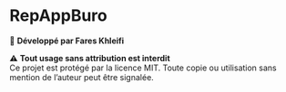 # RepAppBuro  
📌 **Développé par Fares Khleifi**  

⚠️ **Tout usage sans attribution est interdit**  
Ce projet est protégé par la licence MIT. Toute copie ou utilisation sans mention de l’auteur peut être signalée.

